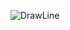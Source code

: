 ![DrawLine](https://user-images.githubusercontent.com/55586349/115334433-f8d4df00-a1cd-11eb-8399-c5e3b39423c4.png)
